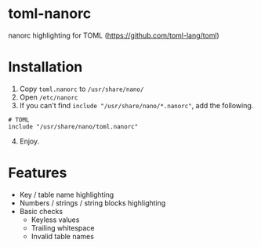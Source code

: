 # toml-nanorc
nanorc highlighting for TOML (https://github.com/toml-lang/toml)

# Installation
1. Copy `toml.nanorc` to `/usr/share/nano/`
2. Open `/etc/nanorc`
3. If you can't find `include "/usr/share/nano/*.nanorc"`, add the following.
```nanorc
# TOML
include "/usr/share/nano/toml.nanorc"
```
4. Enjoy.

# Features
* Key / table name highlighting
* Numbers / strings / string blocks highlighting
* Basic checks
  * Keyless values
  * Trailing whitespace
  * Invalid table names
